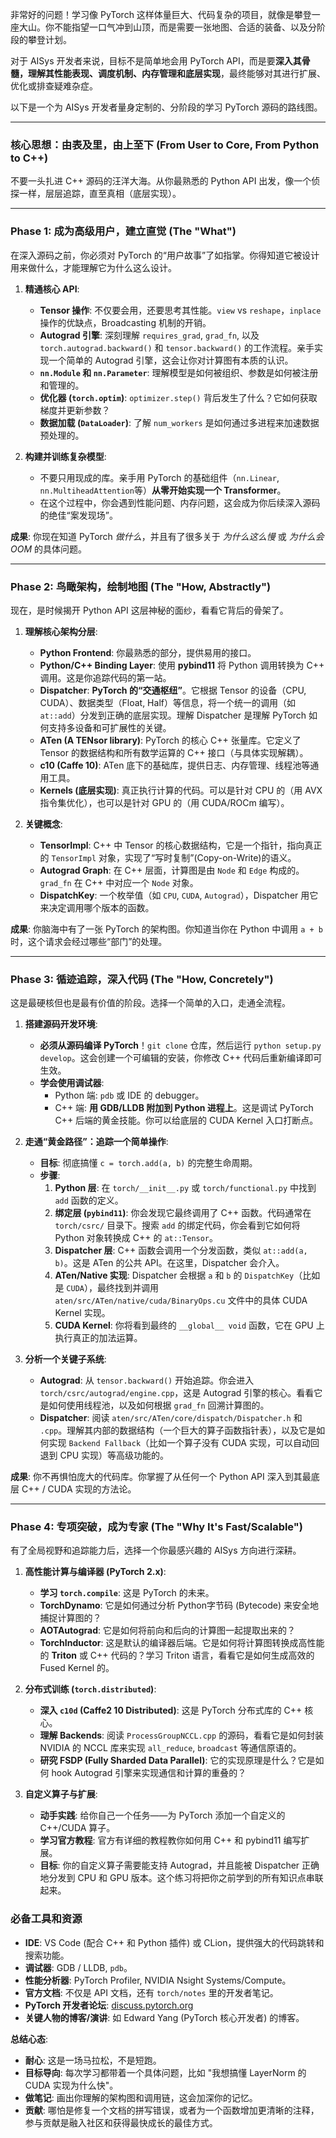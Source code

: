 非常好的问题！学习像 PyTorch 这样体量巨大、代码复杂的项目，就像是攀登一座大山。你不能指望一口气冲到山顶，而是需要一张地图、合适的装备、以及分阶段的攀登计划。

对于 AISys 开发者来说，目标不是简单地会用 PyTorch API，而是要**深入其骨髓，理解其性能表现、调度机制、内存管理和底层实现**，最终能够对其进行扩展、优化或排查疑难杂症。

以下是一个为 AISys 开发者量身定制的、分阶段的学习 PyTorch 源码的路线图。

---

### 核心思想：由表及里，由上至下 (From User to Core, From Python to C++)

不要一头扎进 C++ 源码的汪洋大海。从你最熟悉的 Python API 出发，像一个侦探一样，层层追踪，直至真相（底层实现）。

---

### Phase 1: 成为高级用户，建立直觉 (The "What")

在深入源码之前，你必须对 PyTorch 的“用户故事”了如指掌。你得知道它被设计用来做什么，才能理解它为什么这么设计。

1.  **精通核心 API**:
    *   **Tensor 操作**: 不仅要会用，还要思考其性能。`view` vs `reshape`，`inplace` 操作的优缺点，Broadcasting 机制的开销。
    *   **Autograd 引擎**: 深刻理解 `requires_grad`, `grad_fn`, 以及 `torch.autograd.backward()` 和 `tensor.backward()` 的工作流程。亲手实现一个简单的 Autograd 引擎，这会让你对计算图有本质的认识。
    *   **`nn.Module` 和 `nn.Parameter`**: 理解模型是如何被组织、参数是如何被注册和管理的。
    *   **优化器 (`torch.optim`)**: `optimizer.step()` 背后发生了什么？它如何获取梯度并更新参数？
    *   **数据加载 (`DataLoader`)**: 了解 `num_workers` 是如何通过多进程来加速数据预处理的。

2.  **构建并训练复杂模型**:
    *   不要只用现成的库。亲手用 PyTorch 的基础组件（`nn.Linear`, `nn.MultiheadAttention`等）**从零开始实现一个 Transformer**。
    *   在这个过程中，你会遇到性能问题、内存问题，这会成为你后续深入源码的绝佳“案发现场”。

**成果**: 你现在知道 PyTorch *做什么*，并且有了很多关于 *为什么这么慢* 或 *为什么会OOM* 的具体问题。

---

### Phase 2: 鸟瞰架构，绘制地图 (The "How, Abstractly")

现在，是时候揭开 Python API 这层神秘的面纱，看看它背后的骨架了。

1.  **理解核心架构分层**:
    *   **Python Frontend**: 你最熟悉的部分，提供易用的接口。
    *   **Python/C++ Binding Layer**: 使用 **pybind11** 将 Python 调用转换为 C++ 调用。这是你追踪代码的第一站。
    *   **Dispatcher**: **PyTorch 的“交通枢纽”**。它根据 Tensor 的设备（CPU, CUDA）、数据类型（Float, Half）等信息，将一个统一的调用（如 `at::add`）分发到正确的底层实现。理解 Dispatcher 是理解 PyTorch 如何支持多设备和可扩展性的关键。
    *   **ATen (A TENsor library)**: PyTorch 的核心 C++ 张量库。它定义了 Tensor 的数据结构和所有数学运算的 C++ 接口（与具体实现解耦）。
    *   **c10 (Caffe 10)**: ATen 底下的基础库，提供日志、内存管理、线程池等通用工具。
    *   **Kernels (底层实现)**: 真正执行计算的代码。可以是针对 CPU 的（用 AVX 指令集优化），也可以是针对 GPU 的（用 CUDA/ROCm 编写）。

2.  **关键概念**:
    *   **TensorImpl**: C++ 中 Tensor 的核心数据结构，它是一个指针，指向真正的 `TensorImpl` 对象，实现了“写时复制”(Copy-on-Write)的语义。
    *   **Autograd Graph**: 在 C++ 层面，计算图是由 `Node` 和 `Edge` 构成的。`grad_fn` 在 C++ 中对应一个 `Node` 对象。
    *   **DispatchKey**: 一个枚举值（如 `CPU`, `CUDA`, `Autograd`），Dispatcher 用它来决定调用哪个版本的函数。

**成果**: 你脑海中有了一张 PyTorch 的架构图。你知道当你在 Python 中调用 `a + b` 时，这个请求会经过哪些“部门”的处理。

---

### Phase 3: 循迹追踪，深入代码 (The "How, Concretely")

这是最硬核但也是最有价值的阶段。选择一个简单的入口，走通全流程。

1.  **搭建源码开发环境**:
    *   **必须从源码编译 PyTorch**！`git clone` 仓库，然后运行 `python setup.py develop`。这会创建一个可编辑的安装，你修改 C++ 代码后重新编译即可生效。
    *   **学会使用调试器**:
        *   Python 端: `pdb` 或 IDE 的 debugger。
        *   C++ 端: **用 GDB/LLDB 附加到 Python 进程上**。这是调试 PyTorch C++ 后端的黄金技能。你可以给底层的 CUDA Kernel 入口打断点。

2.  **走通“黄金路径”：追踪一个简单操作**:
    *   **目标**: 彻底搞懂 `c = torch.add(a, b)` 的完整生命周期。
    *   **步骤**:
        1.  **Python 层**: 在 `torch/__init__.py` 或 `torch/functional.py` 中找到 `add` 函数的定义。
        2.  **绑定层 (`pybind11`)**: 你会发现它最终调用了 C++ 函数。代码通常在 `torch/csrc/` 目录下。搜索 `add` 的绑定代码，你会看到它如何将 Python 对象转换成 C++ 的 `at::Tensor`。
        3.  **Dispatcher 层**: C++ 函数会调用一个分发函数，类似 `at::add(a, b)`。这是 ATen 的公共 API。在这里，Dispatcher 会介入。
        4.  **ATen/Native 实现**: Dispatcher 会根据 `a` 和 `b` 的 `DispatchKey`（比如是 `CUDA`），最终找到并调用 `aten/src/ATen/native/cuda/BinaryOps.cu` 文件中的具体 CUDA Kernel 实现。
        5.  **CUDA Kernel**: 你将看到最终的 `__global__ void` 函数，它在 GPU 上执行真正的加法运算。

3.  **分析一个关键子系统**:
    *   **Autograd**: 从 `tensor.backward()` 开始追踪。你会进入 `torch/csrc/autograd/engine.cpp`，这是 Autograd 引擎的核心。看看它是如何使用线程池，以及如何根据 `grad_fn` 回溯计算图的。
    *   **Dispatcher**: 阅读 `aten/src/ATen/core/dispatch/Dispatcher.h` 和 `.cpp`。理解其内部的数据结构（一个巨大的算子函数指针表），以及它是如何实现 `Backend Fallback`（比如一个算子没有 CUDA 实现，可以自动回退到 CPU 实现）等高级功能的。

**成果**: 你不再惧怕庞大的代码库。你掌握了从任何一个 Python API 深入到其最底层 C++ / CUDA 实现的方法论。

---

### Phase 4: 专项突破，成为专家 (The "Why It's Fast/Scalable")

有了全局视野和追踪能力后，选择一个你最感兴趣的 AISys 方向进行深耕。

1.  **高性能计算与编译器 (PyTorch 2.x)**:
    *   **学习 `torch.compile`**: 这是 PyTorch 的未来。
    *   **TorchDynamo**: 它是如何通过分析 Python字节码 (Bytecode) 来安全地捕捉计算图的？
    *   **AOTAutograd**: 它是如何将前向和后向的计算图一起提取出来的？
    *   **TorchInductor**: 这是默认的编译器后端。它是如何将计算图转换成高性能的 **Triton** 或 C++ 代码的？学习 Triton 语言，看看它是如何生成高效的 Fused Kernel 的。

2.  **分布式训练 (`torch.distributed`)**:
    *   **深入 `c10d` (Caffe2 10 Distributed)**: 这是 PyTorch 分布式库的 C++ 核心。
    *   **理解 Backends**: 阅读 `ProcessGroupNCCL.cpp` 的源码，看看它是如何封装 NVIDIA 的 NCCL 库来实现 `all_reduce`, `broadcast` 等通信原语的。
    *   **研究 FSDP (Fully Sharded Data Parallel)**: 它的实现原理是什么？它是如何 hook Autograd 引擎来实现通信和计算的重叠的？

3.  **自定义算子与扩展**:
    *   **动手实践**: 给你自己一个任务——为 PyTorch 添加一个自定义的 C++/CUDA 算子。
    *   **学习官方教程**: 官方有详细的教程教你如何用 C++ 和 pybind11 编写扩展。
    *   **目标**: 你的自定义算子需要能支持 Autograd，并且能被 Dispatcher 正确地分发到 CPU 和 GPU 版本。这个练习将把你之前学到的所有知识点串联起来。

### 必备工具和资源

*   **IDE**: VS Code (配合 C++ 和 Python 插件) 或 CLion，提供强大的代码跳转和搜索功能。
*   **调试器**: GDB / LLDB, `pdb`。
*   **性能分析器**: PyTorch Profiler, NVIDIA Nsight Systems/Compute。
*   **官方文档**: 不仅是 API 文档，还有 `torch/notes` 里的开发者笔记。
*   **PyTorch 开发者论坛**: [discuss.pytorch.org](https://discuss.pytorch.org/)
*   **关键人物的博客/演讲**: 如 Edward Yang (PyTorch 核心开发者) 的博客。

**总结心态**:
*   **耐心**: 这是一场马拉松，不是短跑。
*   **目标导向**: 每次学习都带着一个具体问题，比如 "我想搞懂 LayerNorm 的 CUDA 实现为什么快"。
*   **做笔记**: 画出你理解的架构图和调用链，这会加深你的记忆。
*   **贡献**: 哪怕是修复一个文档的拼写错误，或者为一个函数增加更清晰的注释，参与贡献是融入社区和获得最快成长的最佳方式。